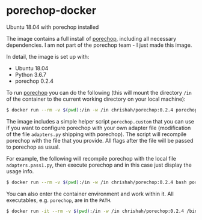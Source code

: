 # porechop-docker
Ubuntu 18.04 with porechop installed

The image contains a full install of [porechop](https://github.com/rrwick/Porechop), including all necessary dependencies. I am not part of the porechop team - I just made this image.

In detail, the image is set up with:
 - Ubuntu 18.04
 - Python 3.6.7
 - porechop 0.2.4 

To run [porechop](https://github.com/rrwick/Porechop) you can do the following (this will mount the directory `/in` of the container to the current working directory on your local machine):
```bash
$ docker run --rm -v $(pwd):/in -w /in chrishah/porechop:0.2.4 porechop -h
```

The image includes a simple helper script `porechop.custom` that you can use if you want to configure porechop with your own adapter file (modification of the file `adapters.py` shipping with porechop). The script will recompile porechop with the file that you provide. All flags after the file will be passed to porechop as usual.

For example, the following will recompile porechop with the local file `adapters.pass1.py`, then execute porechop and in this case just display the usage info.
```bash
$ docker run --rm -v $(pwd):/in -w /in chrishah/porechop:0.2.4 bash porechop.custom ./adapters.pass1.py -h
```

You can also enter the container environment and work within it. All executables, e.g. `porechop`, are in the `PATH`.
```bash
$ docker run -it --rm -v $(pwd):/in -w /in chrishah/porechop:0.2.4 /bin/bash
```

